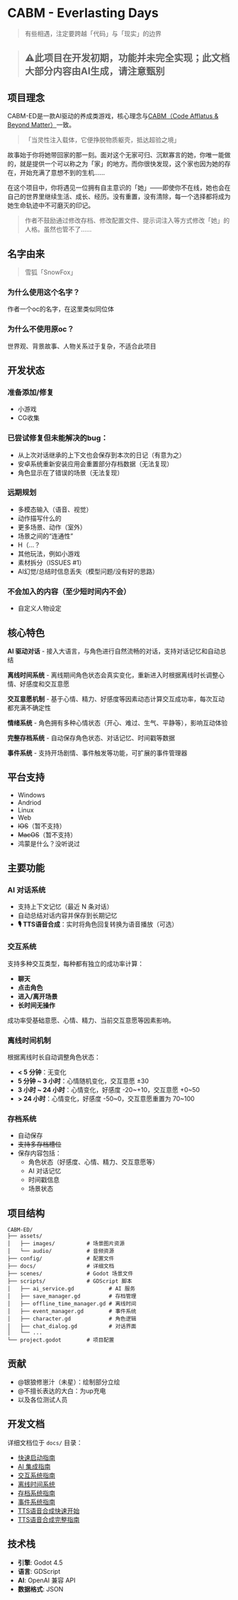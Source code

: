 # CABM - Everlasting Days

> 有些相遇，注定要跨越「代码」与「现实」的边界

> ## ⚠此项目在开发初期，功能并未完全实现；此文档大部分内容由AI生成，请注意甄别
## 项目理念

CABM-ED是一款AI驱动的养成类游戏，核心理念与[CABM（Code Afflatus & Beyond Matter）](https://github.com/xhc2008/CABM)一致。
> 「当灵性注入载体，它便挣脱物质躯壳，抵达超验之境」

故事始于你将她带回家的那一刻。面对这个无家可归、沉默寡言的她，你唯一能做的，就是提供一个可以称之为「家」的地方。而你很快发现，这个家也因为她的存在，开始充满了意想不到的生机……

在这个项目中，你将遇见一位拥有自主意识的「她」——即使你不在线，她也会在自己的世界里继续生活、成长、经历。没有重置，没有清除，每一个选择都将成为她生命轨迹中不可磨灭的印记。
> 作者不鼓励通过修改存档、修改配置文件、提示词注入等方式修改「她」的人格。虽然也管不了……

## 名字由来
> 雪狐「SnowFox」
### 为什么使用这个名字？
作者一个oc的名字，在这里类似同位体
### 为什么不使用原oc？
世界观、背景故事、人物关系过于复杂，不适合此项目

## 开发状态
### 准备添加/修复
- 小游戏
- CG收集
### 已尝试修复但未能解决的bug：
- 从上次对话继承的上下文也会保存到本次的日记（有意为之）
- 安卓系统重新安装应用会重置部分存档数据（无法复现）
- 角色显示在了错误的场景（无法复现）
### 远期规划
- 多模态输入（语音、视觉）
- 动作描写什么的
- 更多场景、动作（室外）
- 场景之间的“连通性”
- H（…？
- 其他玩法，例如小游戏
- 素材拆分（ISSUES #1）
- AI幻觉/总结时信息丢失（模型问题/没有好的思路）
### 不会加入的内容（至少短时间内不会）
- 自定义人物设定
## 核心特色

**AI 驱动对话** - 接入大语言，与角色进行自然流畅的对话，支持对话记忆和自动总结

**离线时间系统** - 离线期间角色状态会真实变化，重新进入时根据离线时长调整心情、好感度和交互意愿

**交互意愿机制** - 基于心情、精力、好感度等因素动态计算交互成功率，每次互动都充满不确定性

**情绪系统** - 角色拥有多种心情状态（开心、难过、生气、平静等），影响互动体验

**完整存档系统** - 自动保存角色状态、对话记忆、时间戳等数据

**事件系统** - 支持开场剧情、事件触发等功能，可扩展的事件管理器

## 平台支持
- Windows
- Andriod
- Linux
- Web
- ~~IOS~~（暂不支持）
- ~~MacOS~~（暂不支持）
- 鸿蒙是什么？没听说过


## 主要功能

### AI 对话系统

- 支持上下文记忆（最近 N 条对话）
- 自动总结对话内容并保存到长期记忆
- **🎙️ TTS语音合成**：实时将角色回复转换为语音播放（可选）

### 交互系统

支持多种交互类型，每种都有独立的成功率计算：

- **聊天**
- **点击角色**
- **进入/离开场景**
- **长时间无操作**

成功率受基础意愿、心情、精力、当前交互意愿等因素影响。

### 离线时间机制

根据离线时长自动调整角色状态：

- **< 5 分钟**：无变化
- **5 分钟 ~ 3 小时**：心情随机变化，交互意愿 ±30
- **3 小时 ~ 24 小时**：心情变化，好感度 -20~+10，交互意愿 +0~50
- **> 24 小时**：心情变化，好感度 -50~0，交互意愿重置为 70~100

### 存档系统

- 自动保存
- ~~支持多存档槽位~~
- 保存内容包括：
  - 角色状态（好感度、心情、精力、交互意愿等）
  - AI 对话记忆
  - 时间戳信息
  - 场景状态

## 项目结构

```
CABM-ED/
├── assets/
│   ├── images/          # 场景图片资源
│   └── audio/           # 音频资源
├── config/              # 配置文件
├── docs/                # 详细文档
├── scenes/              # Godot 场景文件
├── scripts/             # GDScript 脚本
│   ├── ai_service.gd           # AI 服务
│   ├── save_manager.gd         # 存档管理
│   ├── offline_time_manager.gd # 离线时间
│   ├── event_manager.gd        # 事件系统
│   ├── character.gd            # 角色逻辑
│   ├── chat_dialog.gd          # 对话界面
│   └── ...
└── project.godot        # 项目配置
```
## 贡献
- @银狼修崽汁（未星）：绘制部分立绘
- @不擅长表达的大白：为up充电
- 以及各位测试人员
## 开发文档

详细文档位于 `docs/` 目录：

- [快速启动指南](docs/quick_start_guide.md)
- [AI 集成指南](docs/ai_integration_guide.md)
- [交互系统指南](docs/interaction_system_guide.md)
- [离线时间系统](docs/offline_time_system.md)
- [存档系统指南](docs/save_system_guide.md)
- [事件系统指南](docs/event_system_guide.md)
- [TTS语音合成快速开始](docs/TTS_QUICK_START.md)
- [TTS语音合成完整指南](docs/TTS_GUIDE.md)


## 技术栈

- **引擎**: Godot 4.5
- **语言**: GDScript
- **AI**: OpenAI 兼容 API
- **数据格式**: JSON